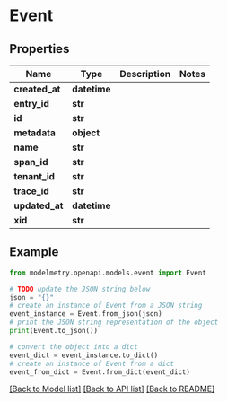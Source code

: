 # Event


## Properties

Name | Type | Description | Notes
------------ | ------------- | ------------- | -------------
**created_at** | **datetime** |  | 
**entry_id** | **str** |  | 
**id** | **str** |  | 
**metadata** | **object** |  | 
**name** | **str** |  | 
**span_id** | **str** |  | 
**tenant_id** | **str** |  | 
**trace_id** | **str** |  | 
**updated_at** | **datetime** |  | 
**xid** | **str** |  | 

## Example

```python
from modelmetry.openapi.models.event import Event

# TODO update the JSON string below
json = "{}"
# create an instance of Event from a JSON string
event_instance = Event.from_json(json)
# print the JSON string representation of the object
print(Event.to_json())

# convert the object into a dict
event_dict = event_instance.to_dict()
# create an instance of Event from a dict
event_from_dict = Event.from_dict(event_dict)
```
[[Back to Model list]](../README.md#documentation-for-models) [[Back to API list]](../README.md#documentation-for-api-endpoints) [[Back to README]](../README.md)


